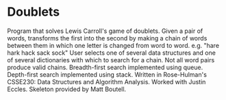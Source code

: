 # Doublets
Program that solves Lewis Carroll's game of doublets.
Given a pair of words, transforms the first into the second by making a chain of words between them in which one letter is changed from word to word. e.g. "hare hark hack sack sock"
User selects one of several data structures and one of several dictionaries with which to search for a chain. Not all word pairs produce valid chains. Breadth-first search implemented using queue. Depth-first search implemented using stack.
Written in Rose-Hulman's CSSE230: Data Structures and Algorithm Analysis. Worked with Justin Eccles. Skeleton provided by Matt Boutell.
